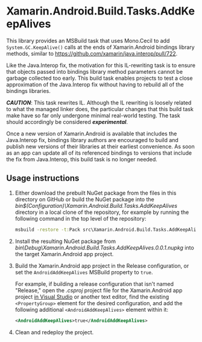 # Xamarin.Android.Build.Tasks.AddKeepAlives

This library provides an MSBuild task that uses Mono.Cecil to add
`System.GC.KeepAlive()` calls at the ends of Xamarin.Android bindings library
methods, similar to <https://github.com/xamarin/java.interop/pull/722>.

Like the Java.Interop fix, the motivation for this IL-rewriting task is to
ensure that objects passed into bindings library method parameters cannot be
garbage collected too early.  This build task enables projects to test a close
approximation of the Java.Interop fix without having to rebuild all of the
bindings libraries.

_**CAUTION**_: This task rewrites IL.  Although the IL rewriting is loosely
related to what the managed linker does, the particular changes that this build
task make have so far only undergone minimal real-world testing.  The task
should accordingly be considered _**experimental**_.

Once a new version of Xamarin.Android is available that includes the
Java.Interop fix, bindings library authors are encouraged to build and publish
new versions of their libraries at their earliest convenience.  As soon as an
app can update all of its referenced bindings to versions that include the fix
from Java.Interop, this build task is no longer needed.

## Usage instructions

1. Either download the prebuilt NuGet package from the files in this directory
   on GitHub or build the NuGet package into the
   _bin\$(Configuration)\Xamarin.Android.Build.Tasks.AddKeepAlives_ directory in
   a local clone of the repository, for example by running the following command
   in the top level of the repository:

   ```cmd
   msbuild -restore -t:Pack src\Xamarin.Android.Build.Tasks.AddKeepAlives\Xamarin.Android.Build.Tasks.AddKeepAlives.csproj
   ```

2. Install the resulting NuGet package from
   _bin\Debug\Xamarin.Android.Build.Tasks.AddKeepAlives.0.0.1.nupkg_ into the
   target Xamarin.Android app project.

3. Build the Xamarin.Android app project in the Release configuration, or set
   the `AndroidAddKeepAlives` MSBuild property to `true`.

   For example, if building a release configuration that isn't named "Release,"
   open the _.csproj_ project file for the Xamarin.Android app project [in
   Visual Studio][edit-project-files] or another text editor, find the existing
   `<PropertyGroup>` element for the desired configuration, and add the
   following additional `<AndroidAddKeepAlives>` element within it:

   ```xml
   <AndroidAddKeepAlives>true</AndroidAddKeepAlives>
   ```

4. Clean and redeploy the project.

[edit-project-files]: https://docs.microsoft.com/visualstudio/msbuild/visual-studio-integration-msbuild#edit-project-files-in-visual-studio
